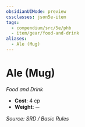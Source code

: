 ```yaml
---
obsidianUIMode: preview
cssclasses: json5e-item
tags:
  - compendium/src/5e/phb
  - item/gear/food-and-drink
aliases:
  - Ale (Mug)
---
```

# Ale (Mug)
*Food and Drink*  

- **Cost**: 4 cp
- **Weight**: ⏤

*Source: SRD / Basic Rules*